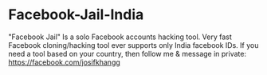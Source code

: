 # Facebook-Jail-India
"Facebook Jail" Is a solo Facebook accounts hacking tool. Very fast Facebook cloning/hacking tool ever supports only India facebook IDs. If you need a tool based on your country, then follow me & message in private: https://facebook.com/josifkhangg






